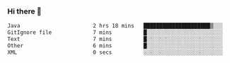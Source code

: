 ### Hi there 👋

<!--START_SECTION:waka-->

```txt
Java                       2 hrs 18 mins   █████████████████████▒░░░   85.96 %
GitIgnore file             7 mins          █░░░░░░░░░░░░░░░░░░░░░░░░   04.63 %
Text                       7 mins          █░░░░░░░░░░░░░░░░░░░░░░░░   04.36 %
Other                      6 mins          █░░░░░░░░░░░░░░░░░░░░░░░░   03.94 %
XML                        0 secs          ░░░░░░░░░░░░░░░░░░░░░░░░░   00.50 %
```

<!--END_SECTION:waka-->

<!--
**jerry-shao/jerry-shao** is a ✨ _special_ ✨ repository because its `README.md` (this file) appears on your GitHub profile.

Here are some ideas to get you started:

- 🔭 I’m currently working on ...
- 🌱 I’m currently learning ...
- 👯 I’m looking to collaborate on ...
- 🤔 I’m looking for help with ...
- 💬 Ask me about ...
- 📫 How to reach me: ...
- 😄 Pronouns: ...
- ⚡ Fun fact: ...
-->
